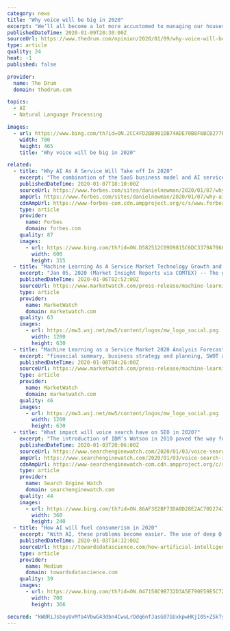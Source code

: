 ```yaml
---
category: news
title: "Why voice will be big in 2020"
excerpt: "We’ll all become a lot more accustomed to managing our houses through ecosystems such as Google Now. Google announced this month at CES that they were asking TV manufacturers to begin to install microphones for far-field voice recognition in order to make TV’s speakers function the same way a smart speaker works today - meaning all TVs in ..."
publishedDateTime: 2020-01-09T20:30:00Z
sourceUrl: https://www.thedrum.com/opinion/2020/01/09/why-voice-will-be-big-2020
type: article
quality: 24
heat: -1
published: false

provider:
  name: The Drum
  domain: thedrum.com

topics:
  - AI
  - Natural Language Processing

images:
  - url: https://www.bing.com/th?id=ON.2CC4FD2BB981DB74ADE70B8F6BCB277E
    width: 700
    height: 465
    title: "Why voice will be big in 2020"

related:
  - title: "Why AI As A Service Will Take off In 2020"
    excerpt: "The combination of the SaaS business model and AI services could help bring AI to the masses without a heavy price tag. Could 2020 be the year AI as a Service takes off? I hope so—and to some extent it already has—but my excitement isn’t only because of how AI can lead to greater efficiencies and better customer insights for businesses in ..."
    publishedDateTime: 2020-01-07T18:10:00Z
    sourceUrl: https://www.forbes.com/sites/danielnewman/2020/01/07/why-ai-as-a-service-will-take-off-in-2020/
    ampUrl: https://www.forbes.com/sites/danielnewman/2020/01/07/why-ai-as-a-service-will-take-off-in-2020/amp/
    cdnAmpUrl: https://www-forbes-com.cdn.ampproject.org/c/s/www.forbes.com/sites/danielnewman/2020/01/07/why-ai-as-a-service-will-take-off-in-2020/amp/
    type: article
    provider:
      name: Forbes
      domain: forbes.com
    quality: 87
    images:
      - url: https://www.bing.com/th?id=ON.D582512C09D9815C6DC3379A7068B5B7
        width: 600
        height: 315
  - title: "Machine Learning As A Service Market Technology Growth and Development 2020 to 2026"
    excerpt: "Jan 05, 2020 (Market Insight Reports via COMTEX) -- The global Machine Learning As A Service Market is carefully researched in the report while largely concentrating on top players and their business tactics, geographical expansion, market segments, competitive landscape, manufacturing, and pricing and cost structures. Each section of the ..."
    publishedDateTime: 2020-01-06T02:52:00Z
    sourceUrl: https://www.marketwatch.com/press-release/machine-learning-as-a-service-market-technology-growth-and-development-2020-to-2026-2020-01-05
    type: article
    provider:
      name: MarketWatch
      domain: marketwatch.com
    quality: 63
    images:
      - url: https://mw3.wsj.net/mw5/content/logos/mw_logo_social.png
        width: 1200
        height: 630
  - title: "Machine Learning as a Service Market 2020 Analysis Forecast Research and Development Report 2025 – Market Research Engine"
    excerpt: "financial summary, business strategy and planning, SWOT analysis and current developments. The scope of the report includes a detailed study of global and regional markets for Machine Learning as a Service Market with the reasons given for variations in the growth of the industry in certain regions. The Machine Learning as a Service Market has ..."
    publishedDateTime: 2020-01-08T04:26:00Z
    sourceUrl: https://www.marketwatch.com/press-release/machine-learning-as-a-service-market-2020-analysis-forecast-research-and-development-report-2025-market-research-engine-2020-01-08
    type: article
    provider:
      name: MarketWatch
      domain: marketwatch.com
    quality: 46
    images:
      - url: https://mw3.wsj.net/mw5/content/logos/mw_logo_social.png
        width: 1200
        height: 630
  - title: "What impact will voice search have on SEO in 2020?"
    excerpt: "The introduction of IBM’s Watson in 2010 paved the way for voice technology devices. Watson is a powerful voice recognition question-answer computer system that stunned the world as a super-intelligent, thinking, and speaking robot that was able to beat Trivia grandmasters on the TV quiz show, ‘Jeopardy’. In the following year ..."
    publishedDateTime: 2020-01-03T20:06:00Z
    sourceUrl: https://www.searchenginewatch.com/2020/01/03/voice-search-impact-seo-in-2020/
    ampUrl: https://www.searchenginewatch.com/2020/01/03/voice-search-impact-seo-in-2020/amp/
    cdnAmpUrl: https://www-searchenginewatch-com.cdn.ampproject.org/c/s/www.searchenginewatch.com/2020/01/03/voice-search-impact-seo-in-2020/amp/
    type: article
    provider:
      name: Search Engine Watch
      domain: searchenginewatch.com
    quality: 44
    images:
      - url: https://www.bing.com/th?id=ON.86AF3E2BF73DA0D28E2AC70D2742037E
        width: 360
        height: 240
  - title: "How AI will fuel consumerism in 2020"
    excerpt: "With AI, these problems become easier. The use of deep Q-learning (reinforcement learning ... Cloud providers like Amazon Web Services (AWS), Microsoft Azure, Google Cloud Platform (GCP) and Alibaba will reap all these profits, not to mention the great margins on these cloud services. Spotify allows streaming of music. YouTube allows streaming ..."
    publishedDateTime: 2020-01-03T14:32:00Z
    sourceUrl: https://towardsdatascience.com/how-artificial-intelligence-will-fuel-consumerism-in-2020-946c67240dfa
    type: article
    provider:
      name: Medium
      domain: towardsdatascience.com
    quality: 39
    images:
      - url: https://www.bing.com/th?id=ON.047158C9B732D3A5E790E59E5C72FE41
        width: 700
        height: 366

secured: "kW8RiJsboyUvMfa4VbwG43dbn4CwuLrOdq6nfJasG07GUxkpwHKjI0S+ZSkTycxxpf8RbtCa7bvRummfidg44E4a4GPkHzH6JBC/XNrH+i53VN+UH/oHAezImIHHfe2DmOCyjAdrJ3UAthr+vzfj4T+37cywaiCTK9qXm3qUIXhbx9HWAMTEjh2Yu8WhvHind46+KQzxhdv+BF+q7BUp05PHtRdxZwshkgeLON5aYOjUyGfq3DSxqfFK+83ZvVaIIQ5roFEwM0NxVcYIqtmtKA==;zRhDSrrTGNY4bRKSIYY23A=="
---
```


